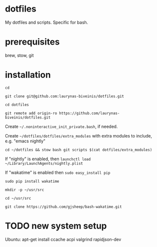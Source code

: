 # dotfiles
My dotfiles and scripts. Specific for bash.

# prerequisites
brew, stow, git

# installation
`cd`

`git clone git@github.com:laurynas-biveinis/dotfiles.git`

`cd dotfiles`

`git remote add origin-ro https://github.com/laurynas-biveinis/dotfiles.git`

Create `~/.noninteractive_init_private.bash`, if needed.

Create `~/dotfiles/dotfiles/extra_modules` with extra modules to include, e.g. "emacs nightly"

`cd ~/dotfiles && stow bash git scripts $(cat dotfiles/extra_modules)`

If "nightly" is enabled, then `launchctl load ~/Library/LaunchAgents/nightly.plist`

If "wakatime" is enabled then
`sudo easy_install pip`

`sudo pip install wakatime`

`mkdir -p ~/usr/src`

`cd ~/usr/src`

`git clone https://github.com/gjsheep/bash-wakatime.git`

# TODO new system setup
Ubuntu: apt-get install ccache acpi valgrind rapidjson-dev

